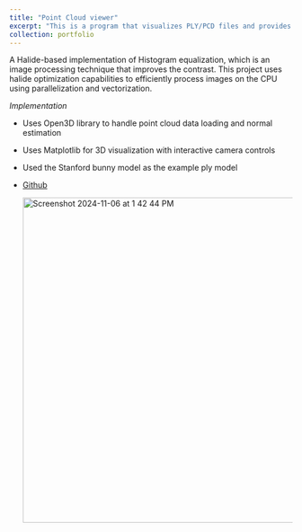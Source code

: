 ```yaml
---
title: "Point Cloud viewer"
excerpt: "This is a program that visualizes PLY/PCD files and provides basic interaction capabilities"
collection: portfolio
---
```


A Halide-based implementation of Histogram equalization, which is an image processing technique that improves the contrast. This project uses halide optimization capabilities to efficiently process images on the CPU using parallelization and vectorization.

*Implementation*
  - Uses Open3D library to handle point cloud data loading and normal estimation
  - Uses Matplotlib for 3D visualization with interactive camera controls
  - Used the Stanford bunny model as the example ply model
  - [Github](https://github.com/Prashanthsrn/Pointcloud_viewer)

  
    
    <img width="579" alt="Screenshot 2024-11-06 at 1 42 44 PM" src="https://github.com/user-attachments/assets/7c4c80cc-518d-49f5-8a74-a7c573213404">
